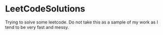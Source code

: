 # LeetCodeSolutions
Trying to solve some leetcode. Do not take this as a sample of my work as I tend to be very fast and messy.
